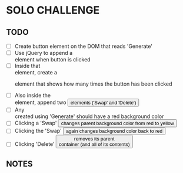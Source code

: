 # SOLO CHALLENGE

## TODO
- [ ] Create button element on the DOM that reads 'Generate'
- [ ] Use jQuery to append a <div> element when button is clicked
- [ ] Inside that <div> element, create a <p> element that shows how many times the button has been clicked
- [ ] Also inside the <div> element, append two <button> elements ('Swap' and 'Delete')
- [ ] Any <div> created using 'Generate' should have a red background color
- [ ] Clicking a 'Swap' <button> changes parent background color from red to yellow
- [ ] Clicking the 'Swap' <button> again changes background color back to red
- [ ] Clicking 'Delete' <button> removes its parent <div> container (and all of its contents)

## NOTES
